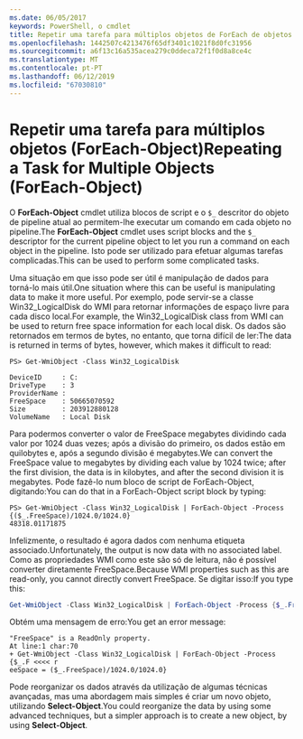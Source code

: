 ```yaml
---
ms.date: 06/05/2017
keywords: PowerShell, o cmdlet
title: Repetir uma tarefa para múltiplos objetos de ForEach de objetos
ms.openlocfilehash: 1442507c4213476f65df3401c1021f8d0fc31956
ms.sourcegitcommit: a6f13c16a535acea279c0ddeca72f1f0d8a8ce4c
ms.translationtype: MT
ms.contentlocale: pt-PT
ms.lasthandoff: 06/12/2019
ms.locfileid: "67030810"
---
```

# <a name="repeating-a-task-for-multiple-objects-foreach-object"></a><span data-ttu-id="1ff9b-103">Repetir uma tarefa para múltiplos objetos (ForEach-Object)</span><span class="sxs-lookup"><span data-stu-id="1ff9b-103">Repeating a Task for Multiple Objects (ForEach-Object)</span></span>

<span data-ttu-id="1ff9b-104">O **ForEach-Object** cmdlet utiliza blocos de script e o `$_` descritor do objeto de pipeline atual ao permitem-lhe executar um comando em cada objeto no pipeline.</span><span class="sxs-lookup"><span data-stu-id="1ff9b-104">The **ForEach-Object** cmdlet uses script blocks and the `$_` descriptor for the current pipeline object to let you run a command on each object in the pipeline.</span></span> <span data-ttu-id="1ff9b-105">Isto pode ser utilizado para efetuar algumas tarefas complicadas.</span><span class="sxs-lookup"><span data-stu-id="1ff9b-105">This can be used to perform some complicated tasks.</span></span>

<span data-ttu-id="1ff9b-106">Uma situação em que isso pode ser útil é manipulação de dados para torná-lo mais útil.</span><span class="sxs-lookup"><span data-stu-id="1ff9b-106">One situation where this can be useful is manipulating data to make it more useful.</span></span> <span data-ttu-id="1ff9b-107">Por exemplo, pode servir-se a classe Win32_LogicalDisk do WMI para retornar informações de espaço livre para cada disco local.</span><span class="sxs-lookup"><span data-stu-id="1ff9b-107">For example, the Win32_LogicalDisk class from WMI can be used to return free space information for each local disk.</span></span> <span data-ttu-id="1ff9b-108">Os dados são retornados em termos de bytes, no entanto, que torna difícil de ler:</span><span class="sxs-lookup"><span data-stu-id="1ff9b-108">The data is returned in terms of bytes, however, which makes it difficult to read:</span></span>

```
PS> Get-WmiObject -Class Win32_LogicalDisk

DeviceID     : C:
DriveType    : 3
ProviderName :
FreeSpace    : 50665070592
Size         : 203912880128
VolumeName   : Local Disk
```

<span data-ttu-id="1ff9b-109">Para podermos converter o valor de FreeSpace megabytes dividindo cada valor por 1024 duas vezes; após a divisão do primeiro, os dados estão em quilobytes e, após a segundo divisão é megabytes.</span><span class="sxs-lookup"><span data-stu-id="1ff9b-109">We can convert the FreeSpace value to megabytes by dividing each value by 1024 twice; after the first division, the data is in kilobytes, and after the second division it is megabytes.</span></span> <span data-ttu-id="1ff9b-110">Pode fazê-lo num bloco de script de ForEach-Object, digitando:</span><span class="sxs-lookup"><span data-stu-id="1ff9b-110">You can do that in a ForEach-Object script block by typing:</span></span>

```
PS> Get-WmiObject -Class Win32_LogicalDisk | ForEach-Object -Process {($_.FreeSpace)/1024.0/1024.0}
48318.01171875
```

<span data-ttu-id="1ff9b-111">Infelizmente, o resultado é agora dados com nenhuma etiqueta associado.</span><span class="sxs-lookup"><span data-stu-id="1ff9b-111">Unfortunately, the output is now data with no associated label.</span></span> <span data-ttu-id="1ff9b-112">Como as propriedades WMI como este são só de leitura, não é possível converter diretamente FreeSpace.</span><span class="sxs-lookup"><span data-stu-id="1ff9b-112">Because WMI properties such as this are read-only, you cannot directly convert FreeSpace.</span></span> <span data-ttu-id="1ff9b-113">Se digitar isso:</span><span class="sxs-lookup"><span data-stu-id="1ff9b-113">If you type this:</span></span>

```powershell
Get-WmiObject -Class Win32_LogicalDisk | ForEach-Object -Process {$_.FreeSpace = ($_.FreeSpace)/1024.0/1024.0}
```

<span data-ttu-id="1ff9b-114">Obtém uma mensagem de erro:</span><span class="sxs-lookup"><span data-stu-id="1ff9b-114">You get an error message:</span></span>

```output
"FreeSpace" is a ReadOnly property.
At line:1 char:70
+ Get-WmiObject -Class Win32_LogicalDisk | ForEach-Object -Process {$_.F <<<< r
eeSpace = ($_.FreeSpace)/1024.0/1024.0}
```

<span data-ttu-id="1ff9b-115">Pode reorganizar os dados através da utilização de algumas técnicas avançadas, mas uma abordagem mais simples é criar um novo objeto, utilizando **Select-Object**.</span><span class="sxs-lookup"><span data-stu-id="1ff9b-115">You could reorganize the data by using some advanced techniques, but a simpler approach is to create a new object, by using **Select-Object**.</span></span>

